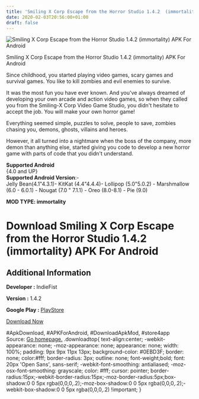 ```yaml
---
title: 'Smiling X Corp Escape from the Horror Studio 1.4.2  (immortality) APK For Android'
date: 2020-02-03T20:56:00+01:00
draft: false
---
```


![Smiling X Corp Escape from the Horror Studio 1.4.2  (immortality) APK For Android](https://i2.wp.com/apkhome.net/wp-content/uploads/2020/02/Smiling-X-Corp-Escape-from-the-Horror-Studio-1.4.2--immortality.jpg "Smiling X Corp Escape from the Horror Studio 1.4.2  (immortality) APK For Android")

  

Smiling X Corp Escape from the Horror Studio 1.4.2  (immortality) APK For Android

Since childhood, you started playing video games, scary games and survival games. You like to kill zombies and evil enemies to survive.

It was the most fun you have ever known. And you've always dreamed of developing your own arcade and action video games, so when they called you from the Smiling-X Corp Video Game Studio, you didn't hesitate to accept the job. You will make your own horror game!

Everything seemed simple, puzzles to solve, people to save, zombies chasing you, demons, ghosts, villains and heroes.

However, it all turned into a nightmare when the boss of the company, more demon than anything else, started giving you code to develop a new horror game with parts of code that you didn't understand.

**Supported Android**  
{4.0 and UP}  
**Supported Android Version**:-  
Jelly Bean(4.1"4.3.1)- KitKat (4.4"4.4.4)- Lollipop (5.0"5.0.2) - Marshmallow (6.0 - 6.0.1) - Nougat (7.0 " 7.1.1) - Oreo (8.0-8.1) - Pie (9.0)

**MOD TYPE: immortality**

Download Smiling X Corp Escape from the Horror Studio 1.4.2  (immortality) APK For Android
==============================================================================================

Additional Information
----------------------

**Developer :** IndieFist

**Version :** 1.4.2

**Google Play :** [PlayStore](https://play.google.com/store/apps/details?id=com.IndieFist.SmilingXCorp)

  

[Download Now](https://store4app.co/post/smiling-x-corp-escape-from-the-horror-studio-1-4-2-od-immortality-apk-for-android_1580759707)

  
#ApkDownload, #APKForAndroid, #DownloadApkMod, #store4app  
Source: [Go homepage.](https://store4app.co/post/smiling-x-corp-escape-from-the-horror-studio-1-4-2-od-immortality-apk-for-android_1580759707) .downloadtop{ text-align:center; -webkit-appearance: none; -moz-appearance: none; appearance: none; width: 100%; padding: 9px 9px 11px 13px; background-color: #0EBD3F; border: none; color:#fff; border-radius: 3px; outline: none; font-weight;bold; font: 20px 'Open Sans', sans-serif; -webkit-font-smoothing: antialiased; -moz-osx-font-smoothing: grayscale; color: #fff; cursor: pointer; border-radius:15px;-webkit-border-radius:15px;-moz-border-radius:5px;box-shadow:0 0 5px rgba(0,0,0,.2);-moz-box-shadow:0 0 5px rgba(0,0,0,.2);-webkit-box-shadow:0 0 5px rgba(0,0,0,.2) !important; }